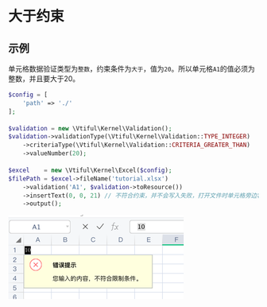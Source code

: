 # 大于约束

## 示例

单元格数据验证类型为`整数`，约束条件为`大于`，值为`20`。所以单元格`A1`的值必须为整数，并且要大于20。

```php
$config = [
    'path' => './'
];

$validation = new \Vtiful\Kernel\Validation();
$validation->validationType(\Vtiful\Kernel\Validation::TYPE_INTEGER)
    ->criteriaType(\Vtiful\Kernel\Validation::CRITERIA_GREATER_THAN)
    ->valueNumber(20);

$excel    = new \Vtiful\Kernel\Excel($config);
$filePath = $excel->fileName('tutorial.xlsx')
    ->validation('A1', $validation->toResource())
    ->insertText(0, 0, 21) // 不符合约束，并不会写入失败，打开文件时单元格旁边将会出现数据错误提示
    ->output();
```
![img.png](criteria_greater_than.png)
